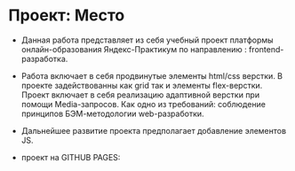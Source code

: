 # Проект: Место

- Данная работа представляет из себя учебный проект платформы онлайн-образования  Яндекс-Практикум по направлению : frontend-разработка.

- Работа включает в себя продвинутые элементы html/css верстки. В проекте задействованны как grid так и элементы flex-верстки. Проект включает в себя реализацию адаптивной верстки при помощи Media-запросов. Как одно из требований: соблюдение принципов БЭМ-методологии web-разработки.

- Дальнейшее развитие проекта предполагает добавление элементов JS. 

- проект на GITHUB PAGES: 